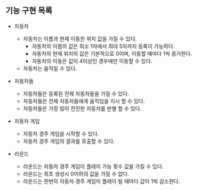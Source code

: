 ## 기능 구현 목록

- 자동차
    - 자동차는 이름과 현재 이동한 위치 값을 가질 수 있다.
        - 자동차의 이름의 값은 최소 1자에서 최대 5자까지 등록이 가능하다.
        - 자동차의 현재 위치의 값은 기본적으로 0이며, 이동할 때마다 1씩 증가한다.
        - 자동차의 이동은 값이 4이상인 경우에만 이동할 수 있다.
    - 자동차는 움직일 수 있다.


- 자동차들
    - 자동차들은 등록된 전체 자동차들을 가질 수 있다.
    - 자동차들은 전체 자동차들에게 움직임을 지시 할 수 있다.
    - 자동차들은 가장 많이 전진한 자동차를 판별 할 수 있다.


- 자동차 게임
    - 자동차 경주 게임을 시작할 수 있다.
    - 자동차 경주 게임의 결과를 호출할 수 있다.
  

- 라운드
  - 라운드는 자동차 경주 게임이 플레이 가능 횟수 값을 가질 수 있다.
  - 라운드는 최초 생성시 0이하의 값을 가질 수 없다.
  - 라운드는 한번의 자동차 경주 게임이 플레이 될 때마다 값이 1씩 감소한다.
